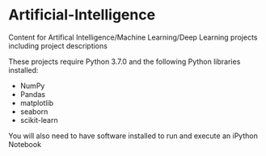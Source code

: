 # Artificial-Intelligence

Content for Artifical Intelligence/Machine Learning/Deep Learning projects including project descriptions

These projects require Python 3.7.0 and the following Python libraries installed:

* NumPy
* Pandas
* matplotlib
* seaborn
* scikit-learn

You will also need to have software installed to run and execute an iPython Notebook

